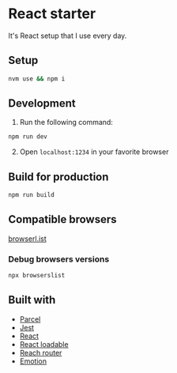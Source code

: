 # React starter

It's React setup that I use every day.

## Setup

```sh
nvm use && npm i
```

## Development

1. Run the following command:

```sh
npm run dev
```

2. Open `localhost:1234` in your favorite browser

## Build for production

```sh
npm run build
```

## Compatible browsers

[browserl.ist](https://browserl.ist/?q=%3E0.3%25%2C+not+ie+10%2C+not+ie+11%2C+not+op_mini+all)

### Debug browsers versions

```sh
npx browserslist
```

## Built with

- [Parcel](https://parceljs.org)
- [Jest](https://jestjs.io/)
- [React](https://reactjs.org/)
- [React loadable](https://github.com/jamiebuilds/react-loadable)
- [Reach router](https://reach.tech/router)
- [Emotion](https://emotion.sh/)
